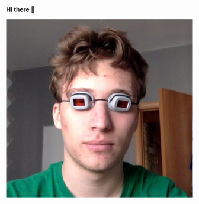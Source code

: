 ### Hi there 👋

<!--
**denisSurkov/denisSurkov** is a ✨ _special_ ✨ repository because its `README.md` (this file) appears on your GitHub profile.

Here are some ideas to get you started:

- 🔭 I’m currently working on ...
- 🌱 I’m currently learning ...
- 👯 I’m looking to collaborate on ...
- 🤔 I’m looking for help with ...
- 💬 Ask me about ...
- 📫 How to reach me: ...
- 😄 Pronouns: ...
- ⚡ Fun fact: ...
-->

![](https://github.com/denisSurkov/denisSurkov/blob/b5d0b5cf12652ae9551dba77dc7e3f2ad266b8e8/me.jpg)
